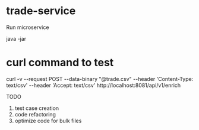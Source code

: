 # trade-service


Run microservice

java -jar 

curl command to test
====================
curl -v  --request POST   --data-binary "@trade.csv" --header 'Content-Type: text/csv' --header 'Accept: text/csv' http://localhost:8081/api/v1/enrich



TODO
1. test case creation
2. code refactoring
3. optimize code for bulk files

